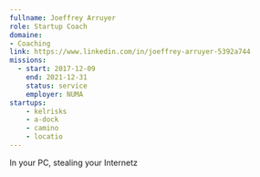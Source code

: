 ```yaml
---
fullname: Joeffrey Arruyer
role: Startup Coach
domaine:
- Coaching
link: https://www.linkedin.com/in/joeffrey-arruyer-5392a744
missions:
  - start: 2017-12-09
    end: 2021-12-31
    status: service
    employer: NUMA
startups:
    - kelrisks
    - a-dock
    - camino
    - locatio
---
```


In your PC, stealing your Internetz

